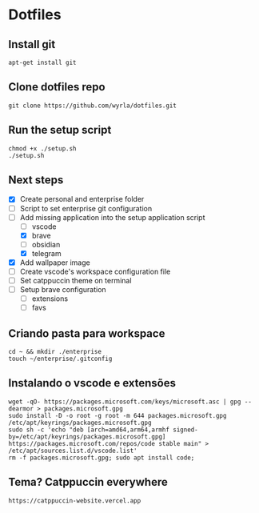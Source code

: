 # Dotfiles #


## Install git
```
apt-get install git
```

## Clone dotfiles repo
```
git clone https://github.com/wyrla/dotfiles.git
```

## Run the setup script
```
chmod +x ./setup.sh
./setup.sh
```

## Next steps
- [x] Create personal and enterprise folder
- [ ] Script to set enterprise git configuration
- [ ] Add missing application into the setup application script
    - [ ] vscode
    - [x] brave
    - [ ] obsidian
    - [x] telegram
- [x] Add wallpaper image
- [ ] Create vscode's workspace configuration file
- [ ] Set catppuccin theme on terminal
- [ ] Setup brave configuration
    - [ ] extensions
    - [ ] favs
 
## Criando pasta para workspace
```
cd ~ && mkdir ./enterprise
touch ~/enterprise/.gitconfig
```

## Instalando o vscode e extensões
```
wget -qO- https://packages.microsoft.com/keys/microsoft.asc | gpg --dearmor > packages.microsoft.gpg
sudo install -D -o root -g root -m 644 packages.microsoft.gpg /etc/apt/keyrings/packages.microsoft.gpg
sudo sh -c 'echo "deb [arch=amd64,arm64,armhf signed-by=/etc/apt/keyrings/packages.microsoft.gpg] https://packages.microsoft.com/repos/code stable main" > /etc/apt/sources.list.d/vscode.list'
rm -f packages.microsoft.gpg; sudo apt install code;
```
## Tema? Catppuccin everywhere
```
https://catppuccin-website.vercel.app
```
